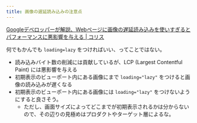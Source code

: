 ```yaml
---
title: 画像の遅延読み込みの注意点
---
```


[Googleデベロッパーが解説、Webページに画像の遅延読み込みを使いすぎるとパフォーマンスに悪影響を与える | コリス](https://coliss.com/articles/build-websites/operation/work/performance-effects-of-too-much-lazy-loading.html)

何でもかんでも `loading=lazy` をつければいい、ってことではない。

- 読み込みバイト数の削減には貢献しているが、LCP (Largest Contentful Paint) には悪影響を与える
- 初期表示のビューポート内にある画像にまで `loading="lazy"` をつけると画像の読み込みが遅くなる
- 初期表示のビューポート内にある画像には `loading="lazy"` をつけないようにすると良さそう。
  - ただし、画面サイズによってどこまでが初期表示されるかは分からないので、その辺りの見極めはプロダクトやターゲット層によるな。 
